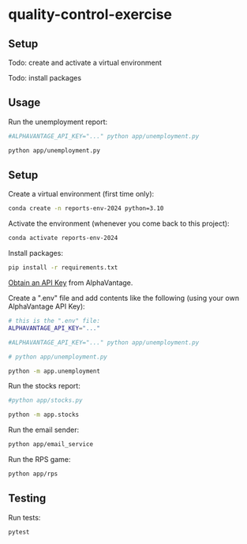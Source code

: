 # quality-control-exercise

## Setup

Todo: create and activate a virtual environment

Todo: install packages


## Usage

Run the unemployment report:

```sh
#ALPHAVANTAGE_API_KEY="..." python app/unemployment.py

python app/unemployment.py

```


## Setup

Create a virtual environment (first time only):

```sh
conda create -n reports-env-2024 python=3.10
```

Activate the environment (whenever you come back to this project):

```sh
conda activate reports-env-2024
```

Install packages:

```sh
pip install -r requirements.txt
```

[Obtain an API Key](https://www.alphavantage.co/support/#api-key) from AlphaVantage.

Create a ".env" file and add contents like the following (using your own AlphaVantage API Key):

```sh
# this is the ".env" file:
ALPHAVANTAGE_API_KEY="..."
```

```sh
#ALPHAVANTAGE_API_KEY="..." python app/unemployment.py

# python app/unemployment.py

python -m app.unemployment
```


Run the stocks report:

```sh
#python app/stocks.py

python -m app.stocks
```

Run the email sender:

```sh
python app/email_service
```

Run the RPS game:

```sh
python app/rps
```

## Testing

Run tests: 

```sh
pytest
```